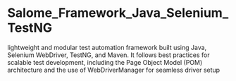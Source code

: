 # Salome_Framework_Java_Selenium_TestNG
lightweight and modular test automation framework built using Java, Selenium WebDriver, TestNG, and Maven. It follows best practices for scalable test development, including the Page Object Model (POM) architecture and the use of WebDriverManager for seamless driver setup
